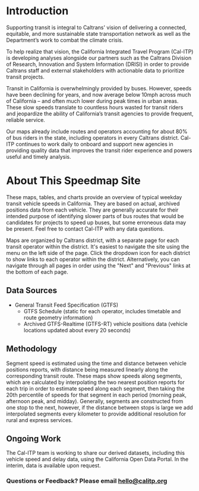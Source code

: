 # Introduction

Supporting transit is integral to Caltrans' vision of delivering a connected, equitable, and more sustainable state transportation network as well as the Department’s work to combat the climate crisis.

To help realize that vision, the California Integrated Travel Program (Cal-ITP) is developing analyses alongside our partners such as the Caltrans Division of Research, Innovation and System Information (DRISI) in order to provide Caltrans staff and external stakeholders with actionable data to prioritize transit projects.

Transit in California is overwhelmingly provided by buses. However, speeds have been declining for years, and now average below 10mph across much of California – and often much lower during peak times in urban areas. These slow speeds translate to countless hours wasted for transit riders and jeopardize the ability of California’s transit agencies to provide frequent, reliable service.

Our maps already include routes and operators accounting for about 80% of bus riders in the state, including operators in every Caltrans district. Cal-ITP continues to work daily to onboard and support new agencies in providing quality data that improves the transit rider experience and powers useful and timely analysis.

# About This Speedmap Site

These maps, tables, and charts provide an overview of typical weekday transit vehicle speeds in California. They are based on actual, archived positions data from each vehicle. They are generally accurate for their intended purpose of identifying slower parts of bus routes that would be candidates for projects to speed up buses, but some erroneous data may be present. Feel free to contact Cal-ITP with any data questions.

Maps are organized by Caltrans district, with a separate page for each transit operator within the district. It's easiest to navigate the site using the menu on the left side of the page. Click the dropdown icon for each district to show links to each operator within the district. Alternatively, you can navigate through all pages in order using the "Next" and "Previous" links at the bottom of each page.

## Data Sources

* General Transit Feed Specification (GTFS)
    * GTFS Schedule (static for each operator, includes timetable and route geometry information)
    * Archived GTFS-Realtime (GTFS-RT) vehicle positions data (vehicle locations updated about every 20 seconds)

## Methodology

Segment speed is estimated using the time and distance between vehicle positions reports, with distance being measured linearly along the corresponding transit route. These maps show speeds along segments, which are calculated by interpolating the two nearest position reports for each trip in order to estimate speed along each segment, then taking the 20th percentile of speeds for that segment in each period (morning peak, afternoon peak, and midday). Generally, segments are constructed from one stop to the next, however, if the distance between stops is large we add interpolated segments every kilometer to provide additional resolution for rural and express services.

## Ongoing Work

The Cal-ITP team is working to share our derived datasets, including this vehicle speed and delay data, using the California Open Data Portal. In the interim, data is available upon request.

### Questions or Feedback? Please email hello@calitp.org